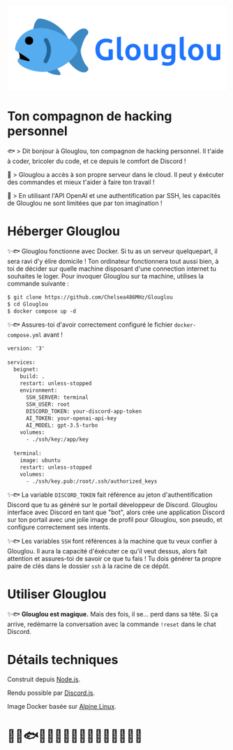 ![Glouglou logo](logo.png)

# Ton compagnon de hacking personnel

🐟 > Dit bonjour à Glouglou, ton compagnon de hacking personnel. Il t'aide à coder, bricoler du code, et ce depuis le comfort de Discord !

🐠 > Glouglou a accès à son propre serveur dans le cloud. Il peut y éxécuter des commandes et mieux t'aider à faire ton travail !

🐡 > En utilisant l'API OpenAI et une authentification par SSH, les capacités de Glouglou ne sont limitées que par ton imagination !

# Héberger Glouglou

✨🐟 Glouglou fonctionne avec Docker. Si tu as un serveur quelquepart, il sera ravi d'y élire domicile ! Ton ordinateur fonctionnera tout aussi bien, à toi de décider sur quelle machine disposant d'une connection internet tu souhaites le loger. Pour invoquer Glouglou sur ta machine, utilises la commande suivante :

```
$ git clone https://github.com/Chelsea486MHz/Glouglou
$ cd Glouglou
$ docker compose up -d
```

✨🐟 Assures-toi d'avoir correctement configuré le fichier `docker-compose.yml` avant !


```
version: '3'

services:
  beignet:
    build: .
    restart: unless-stopped
    environment:
      SSH_SERVER: terminal
      SSH_USER: root
      DISCORD_TOKEN: your-discord-app-token
      AI_TOKEN: your-openai-api-key
      AI_MODEL: gpt-3.5-turbo
    volumes:
      - ./ssh/key:/app/key

  terminal:
    image: ubuntu
    restart: unless-stopped
    volumes:
      - ./ssh/key.pub:/root/.ssh/authorized_keys
```

✨🐟 La variable `DISCORD_TOKEN` fait référence au jeton d'authentification Discord que tu as généré sur le portail développeur de Discord. Glouglou interface avec Discord en tant que "bot", alors crée une application Discord sur ton portail avec une jolie image de profil pour Glouglou, son pseudo, et configure correctement ses intents.

✨🐟 Les variables `SSH` font références à la machine que tu veux confier à Glouglou. Il aura la capacité d'éxécuter ce qu'il veut dessus, alors fait attention et assures-toi de savoir ce que tu fais ! Tu dois générer ta propre paire de clés dans le dossier `ssh` à la racine de ce dépôt.

# Utiliser Glouglou

✨🐟 **Glouglou est magique.** Mais des fois, il se... perd dans sa tête. Si ça arrive, redémarre la conversation avec la commande `!reset` dans le chat Discord.

# Détails techniques

Construit depuis [Node.js](https://nodejs.org/en).

Rendu possible par [Discord.js](https://discord.js.org/).

Image Docker basée sur [Alpine Linux](https://www.alpinelinux.org/).

# 🐡🐠🐟🐳🐋🦪🪼🐙🦑🦀🦞🐧🦭🐬🪸🦈